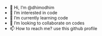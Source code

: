 - 👋 Hi, I’m @dhimodhim
- 👀 I’m interested in code
- 🌱 I’m currently learning code
- 💞️ I’m looking to collaborate on codes
- 📫 How to reach me? use this github profile

<!---
dhimodhim/dhimodhim is a ✨ special ✨ repository because its `README.md` (this file) appears on your GitHub profile.
You can click the Preview link to take a look at your changes.
--->
